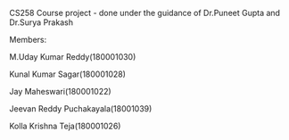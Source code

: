 CS258 Course project - done under the guidance of Dr.Puneet Gupta and Dr.Surya Prakash

Members:

M.Uday Kumar Reddy(180001030)

Kunal Kumar Sagar(180001028)

Jay Maheswari(180001022)

Jeevan Reddy Puchakayala(18001039)

Kolla Krishna Teja(180001026)
